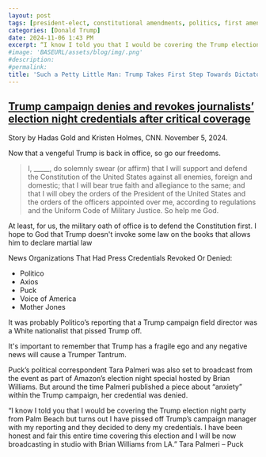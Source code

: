 ```yaml
---
layout: post
tags: [president-elect, constitutional amendments, politics, first amendment, freedom of speech, freedom of press]
categories: [Donald Trump]
date: 2024-11-06 1:43 PM
excerpt: “I know I told you that I would be covering the Trump election night party from Palm Beach but turns out I have pissed off Trump’s campaign manager with my reporting and they decided to deny my credentials. I have been honest and fair this entire time covering this election and I will be now broadcasting in studio with Brian Williams from LA.” Tara Palmeri – Puck"
#image: 'BASEURL/assets/blog/img/.png'
#description:
#permalink:
title: 'Such a Petty Little Man: Trump Takes First Step Towards Dictatorship: Goodbye First Amendment. Hello State-Run Media!'
---
```



##  [Trump campaign denies and revokes journalists’ election night credentials after critical coverage](https://www.cnn.com/2024/11/05/media/trump-revokes-journalists-election-night-credentials)

Story by Hadas Gold and Kristen Holmes, CNN. November 5, 2024.

Now that a vengeful Trump is back in office, so go our freedoms. 

> I, _____, do solemnly swear (or affirm) that I will support and defend the Constitution of the United States against all enemies, foreign and domestic; that I will bear true faith and allegiance to the same; and that I will obey the orders of the President of the United States and the orders of the officers appointed over me, according to regulations and the Uniform Code of Military Justice. So help me God.

At least, for us, the military oath of office is to defend the Constitution first. I hope to God that Trump doesn't invoke some law on the books that allows him to declare martial law

News Organizations That Had Press Credentials Revoked Or Denied:

- Politico
- Axios
- Puck
- Voice of America
- Mother Jones

It was probably Politico’s reporting that a Trump campaign field director was a White nationalist that pissed Trump off.

It's important to remember that Trump has a fragile ego and any negative news will cause a Trumper Tantrum.

Puck’s political correspondent Tara Palmeri was also set to broadcast from the event as part of Amazon’s election night special hosted by Brian Williams. But around the time Palmeri published a piece about “anxiety” within the Trump campaign, her credential was denied.

“I know I told you that I would be covering the Trump election night party from Palm Beach but turns out I have pissed off Trump’s campaign manager with my reporting and they decided to deny my credentials. I have been honest and fair this entire time covering this election and I will be now broadcasting in studio with Brian Williams from LA.” Tara Palmeri – Puck
